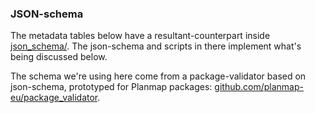 ### JSON-schema

The metadata tables below have a resultant-counterpart inside [json_schema/](json_schema/).
The json-schema and scripts in there implement what's being discussed below.

The schema we're using here come from a package-validator based on json-schema, prototyped for Planmap packages:
[github.com/planmap-eu/package_validator](https://github.com/planmap-eu/package_validator/tree/v1/json_schema).



